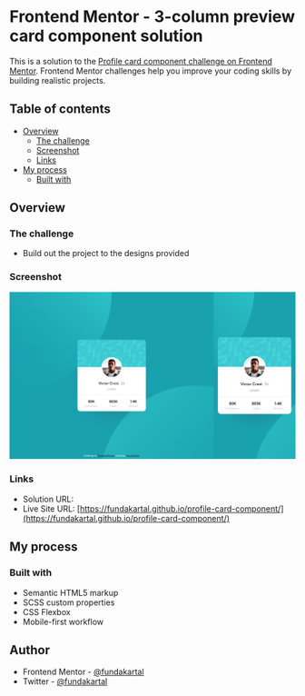 # Frontend Mentor - 3-column preview card component solution

This is a solution to the [Profile card component challenge on Frontend Mentor](https://www.frontendmentor.io/challenges/profile-card-component-cfArpWshJ). Frontend Mentor challenges help you improve your coding skills by building realistic projects. 

## Table of contents

- [Overview](#overview)
  - [The challenge](#the-challenge)
  - [Screenshot](#screenshot)
  - [Links](#links)
- [My process](#my-process)
  - [Built with](#built-with)

## Overview

### The challenge

- Build out the project to the designs provided

### Screenshot

![screenshot](./images/ss.png)

### Links

- Solution URL: [ ]( )
- Live Site URL: [https://fundakartal.github.io/profile-card-component/](https://fundakartal.github.io/profile-card-component/)

## My process

### Built with

- Semantic HTML5 markup
- SCSS custom properties
- CSS Flexbox
- Mobile-first workflow

## Author

- Frontend Mentor - [@fundakartal](https://www.frontendmentor.io/profile/fundakartal)
- Twitter - [@fundakartal](https://twitter.com/fundakartaI)
